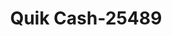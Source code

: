 ---
f_zip-code: 98178
f_state-code: WA
title: Quik Cash-25489
f_phone: 206-772-3199
f_city-only: Seattle
f_address: 12421 Renton Ave S Seattle
f_location-unique-id: '25489'
slug: quik-cash-25489
updated-on: '2024-05-30T13:46:58.046Z'
created-on: '2024-05-30T13:36:59.803Z'
published-on: '2024-05-30T13:54:32.469Z'
f_city-state: cms/city/seattle-wa.md
f_company: cms/company/quik-cash.md
f_state: cms/state/washington.md
layout: '[payday-loan].html'
tags: payday-loan
---